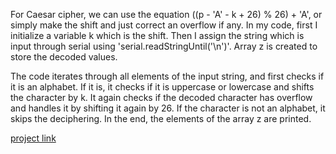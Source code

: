 For Caesar cipher, we can use the equation ((p - 'A' - k + 26) % 26) + 'A', or simply make the shift and just correct an overflow if any. In my code, first I initialize a variable k which is the shift. Then I assign the string which is input through serial using 'serial.readStringUntil('\n')'. Array z is created to store the decoded values.

The code iterates through all elements of the input string, and first checks if it is an alphabet. If it is, it checks if it is uppercase or lowercase and shifts the character by k. It again checks if the decoded character has overflow and handles it by shifting it again by 26. If the character is not an alphabet, it skips the deciphering. In the end, the elements of the array z are printed.

[project link](https://wokwi.com/projects/394872450350902273)
